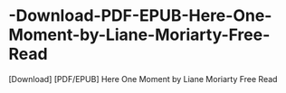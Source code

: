 # -Download-PDF-EPUB-Here-One-Moment-by-Liane-Moriarty-Free-Read
[Download] [PDF/EPUB] Here One Moment by Liane Moriarty Free Read
